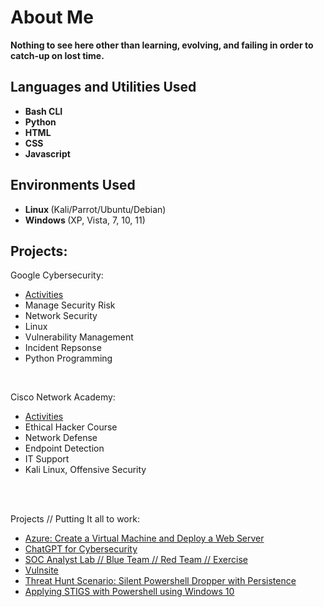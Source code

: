 <h1> About Me </h1>
 <b> Nothing to see here other than learning, evolving, and failing in order to catch-up on lost time.</b>
<br />


<h2>Languages and Utilities Used</h2>

- <b> Bash CLI </b> 
- <b> Python </b>
- <b> HTML </b>
- <b> CSS </b>
- <b> Javascript </b>
<h2><b> Environments Used </b></h2>

- <b> Linux </b> (Kali/Parrot/Ubuntu/Debian)
- <b> Windows </b> (XP, Vista, 7, 10, 11)

<h2> Projects: </h2>

<p align="left">

Google Cybersecurity: <br/>
<!-- <img src=""/> -->
- [Activities](https://github.com/charliecash310/Google-Cybsersecurity)
- Manage Security Risk
- Network Security
- Linux
- Vulnerability Management
- Incident Repsonse
- Python Programming
<br />


Cisco Network Academy:  <br/>
<!-- <img src=""/> -->
- [Activities](https://github.com/charliecash310/Cisco-Networking-Academy)
- Ethical Hacker Course
- Network Defense
- Endpoint Detection
- IT Support 
- Kali Linux, Offensive Security
<br />
<br />

Projects // Putting It all to work:
<!-- <img src=""/> -->
- [Azure: Create a Virtual Machine and Deploy a Web Server](https://github.com/charliecash310/Azure---VM---Webserver/blob/main/README.md)
- [ChatGPT for Cybersecurity](https://github.com/charliecash310/OpenAI-Cookbook)
- [SOC Analyst Lab // Blue Team // Red Team // Exercise](https://github.com/charliecash310/SOC-LAB-Blue-Team-Red-Team)
- [Vulnsite](https://github.com/charliecash310/vulnsite-demo)
- [Threat Hunt Scenario: Silent Powershell Dropper with Persistence](https://github.com/charliecash310/silent-dropper-lab)
- [Applying STIGS with Powershell using Windows 10](DISA-STIG-Applying-STIGs-with-PowerShell-win10-stig-WN10-AU-000500-lab)
<br />

</p>

<!--
 ```diff
- text in red
+ text in green
! text in orange
# text in gray
@@ text in purple (and bold)@@
```
--!>
